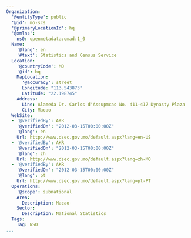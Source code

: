 ```yaml
---
Organization:
  '@entityType': public
  '@id': mo-scs
  '@primaryLocationId': hq
  '@xmlns':
    ns0: openmetadata:omad:1_0
  Name:
    '@lang': en
    '#text': Statistics and Census Service
  Location:
    '@countryCode': MO
    '@id': hq
    MapLocation:
      '@accuracy': street
      Longitude: "113.543873"
      Latitude: "22.198745"
    Address:
      Line: Alameda Dr. Carlos d'Assupmcao No. 411-417 Dynasty Plaza
      City: Macao
  WebSite:
  - '@verifiedBy': AKR
    '@verifiedOn': "2012-03-15T00:00:00Z"
    '@lang': en
    Url: http://www.dsec.gov.mo/default.aspx?lang=en-US
  - '@verifiedBy': AKR
    '@verifiedOn': "2012-03-15T00:00:00Z"
    '@lang': zh
    Url: http://www.dsec.gov.mo/default.aspx?lang=zh-MO
  - '@verifiedBy': AKR
    '@verifiedOn': "2012-03-15T00:00:00Z"
    '@lang': pt
    Url: http://www.dsec.gov.mo/default.aspx?lang=pt-PT
  Operations:
    '@scope': subnational
    Area:
      Description: Macao
    Sector:
      Description: National Statistics
  Tags:
    Tag: NSO
...
```

